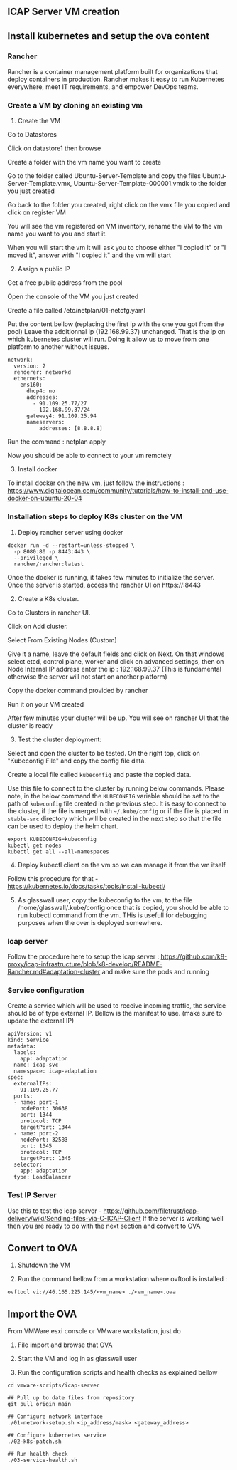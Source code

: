 ## ICAP Server VM creation

## Install kubernetes and setup the ova content

### Rancher

Rancher is a container management platform built for organizations that deploy containers in production. Rancher makes it easy to run Kubernetes everywhere, meet IT requirements, and empower DevOps teams.

### Create a VM by cloning an existing vm

1. Create the VM

Go to Datastores

Click on datastore1 then browse

Create a folder with the vm name you want to create

Go to the folder called Ubuntu-Server-Template and copy the files Ubuntu-Server-Template.vmx, Ubuntu-Server-Template-000001.vmdk to the folder you just created

Go back to the folder you created, right click on the vmx file you copied and click on register VM

You will see the vm registered on VM inventory, rename the VM to the vm name you want to you and start it.

When you will start the vm it will ask you to choose either "I copied it" or "I moved it", answer with "I copied it" and the vm will start


2. Assign a public IP

Get a free public address from the pool

Open the console of the VM you just created

Create a file called /etc/netplan/01-netcfg.yaml

Put the content bellow (replacing the first ip with the one you got from the pool)
Leave the additionnal ip (192.168.99.37) unchanged. That is the ip on which kubernetes cluster will run. Doing it allow us to move from one platform to another without issues.

```
network:
  version: 2
  renderer: networkd
  ethernets:
    ens160:
      dhcp4: no
      addresses:
        - 91.109.25.77/27
        - 192.168.99.37/24
      gateway4: 91.109.25.94
      nameservers:
          addresses: [8.8.8.8]
```

Run the command : netplan apply

Now you should be able to connect to your vm remotely


3. Install docker

To install docker on the new vm, just follow the instructions : https://www.digitalocean.com/community/tutorials/how-to-install-and-use-docker-on-ubuntu-20-04

### Installation steps to deploy K8s cluster on the VM

1. Deploy rancher server using docker

```
docker run -d --restart=unless-stopped \
  -p 8080:80 -p 8443:443 \
  --privileged \
  rancher/rancher:latest
```

Once the docker is running, it takes few minutes to initialize the server. Once the server is started, access the rancher UI on https://<host or IP>:8443


2. Create a K8s cluster.

Go to Clusters in rancher UI.

Click on Add cluster.

Select From Existing Nodes (Custom)

Give it a name, leave the default fields and click on Next. On that windows select etcd, control plane, worker and click on advanced settings, then on Node Internal IP address enter the ip : 192.168.99.37 (This is fundamental otherwise the server will not start on another platform)

Copy the docker command provided by rancher

Run it on your VM created

After few minutes your cluster will be up. You will see on rancher UI that the cluster is ready


3. Test the cluster deployment:

Select and open the cluster to be tested. On the right top, click on "Kubeconfig File" and copy the config file data.

Create a local file called `kubeconfig` and paste the copied data.

Use this file to connect to the cluster by running below commands. Please note, in the below command the `KUBECONFIG` variable should be set to the path of `kubeconfig` file created in the previous step. It is easy to connect to the cluster, if the file is merged with `~/.kube/config` or if the file is placed in `stable-src` directory which will be created in the next step so that the file can be used to deploy the helm chart.

  ```
  export KUBECONFIG=kubeconfig
  kubectl get nodes
  kubectl get all --all-namespaces
  ``` 

4. Deploy kubectl client on the vm so we can manage it from the vm itself

Follow this procedure for that - https://kubernetes.io/docs/tasks/tools/install-kubectl/

5. As glasswall user, copy the kubeconfig to the vm, to the file /home/glasswall/.kube/config
once that is copied, you should be able to run kubectl command from the vm. THis is usefull for debugging purposes when the over is deployed somewhere.

### Icap server
Follow the procedure here to setup the icap server : https://github.com/k8-proxy/icap-infrastructure/blob/k8-develop/README-Rancher.md#adaptation-cluster and make sure the pods and running

### Service configuration
Create a service which will be used to receive incoming traffic, the service should be of type external IP. Bellow is the manifest to use.
(make sure to update the external IP)

```
apiVersion: v1
kind: Service
metadata:
  labels:
    app: adaptation
  name: icap-svc
  namespace: icap-adaptation
spec:
  externalIPs:
  - 91.109.25.77
  ports:
  - name: port-1
    nodePort: 30638
    port: 1344
    protocol: TCP
    targetPort: 1344
  - name: port-2
    nodePort: 32583
    port: 1345
    protocol: TCP
    targetPort: 1345
  selector:
    app: adaptation
  type: LoadBalancer
  ```

### Test IP Server
Use this to test the icap server - https://github.com/filetrust/icap-delivery/wiki/Sending-files-via-C-ICAP-Client
If the server is working well then you are ready to do with the next section and convert to OVA


## Convert to OVA
1. Shutdown the VM

2. Run the command bellow from a workstation where ovftool is installed :
  ```
  ovftool vi://46.165.225.145/<vm_name> ./<vm_name>.ova
  ```

## Import the OVA
From VMWare esxi console or VMware workstation, just do
1. File import and browse that OVA

2. Start the VM and log in as glasswall user

3. Run the configuration scripts and health checks as explained bellow
```
cd vmware-scripts/icap-server

## Pull up to date files from repository
git pull origin main

## Configure network interface
./01-network-setup.sh <ip_address/mask> <gateway_address>

## Configure kubernetes service
./02-k8s-patch.sh

## Run health check
./03-service-health.sh
```

